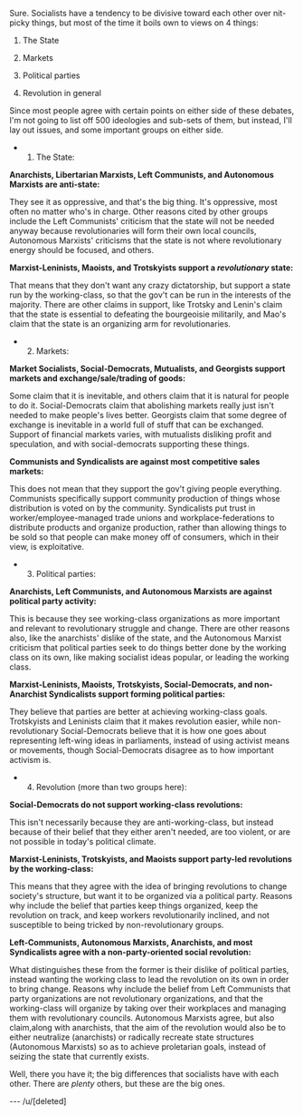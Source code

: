 Sure. Socialists have a tendency to be divisive toward each other over nit-picky things, but most of the time it boils own to views on 4 things:

1) The State

2) Markets

3) Political parties

4) Revolution in general

Since most people agree with certain points on either side of these debates, I'm not going to list off 500 ideologies and sub-sets of them, but instead,  I'll lay out issues, and some important groups on either side.

* 1) The State:

**Anarchists, Libertarian Marxists, Left Communists, and Autonomous Marxists are anti-state:**

They see it as oppressive, and that's the big thing. It's oppressive, most often no matter who's in charge. Other reasons cited by other groups include the Left Communists' criticism that the state will not be needed anyway because revolutionaries will form their own local councils, Autonomous Marxists' criticisms that the state is not where revolutionary energy should be focused, and others.

**Marxist-Leninists, Maoists, and Trotskyists support a *revolutionary* state:**

That means that they don't want any crazy dictatorship, but support a state run by the working-class, so that the gov't can be run in the interests of the majority. There are other claims in support, like Trotsky and Lenin's claim that the state is essential to defeating the bourgeoisie militarily, and Mao's claim that the state is an organizing arm for revolutionaries.

* 2) Markets:

**Market Socialists, Social-Democrats, Mutualists, and Georgists support markets and exchange/sale/trading of goods:**

Some claim that it is inevitable, and others claim that it is natural for people to do it. Social-Democrats claim that abolishing markets really just isn't needed to make people's lives better. Georgists claim that some degree of exchange is inevitable in a world full of stuff that can be exchanged. Support of financial markets varies, with mutualists disliking profit and speculation, and with social-democrats supporting these things.

**Communists and Syndicalists are against most competitive sales markets:**

This does not mean that they support the gov't giving people everything. Communists specifically support community production of things whose distribution is voted on by the community. Syndicalists put trust in worker/employee-managed trade unions and workplace-federations to distribute products and organize production, rather than allowing things to be sold so that people can make money off of consumers, which in their view, is exploitative.

* 3) Political parties:

**Anarchists, Left Communists, and Autonomous Marxists are against political party activity:**

This is because they see working-class organizations as more important and relevant to revolutionary struggle and change. There are other reasons also, like the anarchists' dislike of the state, and the Autonomous Marxist criticism that political parties seek to do things better done by the working class on its own, like making socialist ideas popular, or leading the working class.

**Marxist-Leninists, Maoists, Trotskyists, Social-Democrats, and non-Anarchist Syndicalists support forming political parties:**

They believe that parties are better at achieving working-class goals. Trotskyists and Leninists claim that it makes revolution easier, while non-revolutionary Social-Democrats believe that it is how one goes about representing left-wing ideas in parliaments, instead of using activist means or movements, though Social-Democrats disagree as to how important activism is.

* 4) Revolution (more than two groups here):

**Social-Democrats do not support working-class revolutions:**

This isn't necessarily because they are anti-working-class, but instead because of their belief that they either aren't needed, are too violent, or are not possible in today's political climate.

**Marxist-Leninists, Trotskyists, and Maoists support party-led revolutions by the working-class:**

This means that they agree with the idea of bringing revolutions to change society's structure, but want it to be organized via a political party. Reasons why include the belief that parties keep things organized, keep the revolution on track, and keep workers revolutionarily inclined, and not susceptible to being tricked by non-revolutionary groups.

**Left-Communists, Autonomous Marxists, Anarchists, and most Syndicalists agree with a non-party-oriented social revolution:**

What distinguishes these from the former is their dislike of political parties, instead wanting the working class to lead the revolution on its own in order to bring change. Reasons why include the belief from Left Communists that party organizations are not revolutionary organizations, and that the working-class will organize by taking over their workplaces and managing them with revolutionary councils. Autonomous Marxists agree, but also claim,along with anarchists, that the aim of the revolution would also be to either neutralize (anarchists) or radically recreate state structures (Autonomous Marxists) so as to achieve proletarian goals, instead of seizing the state that currently exists.

Well, there you have it; the big differences that socialists have with each other. There are *plenty* others, but these are the big ones.

--- /u/[deleted]
